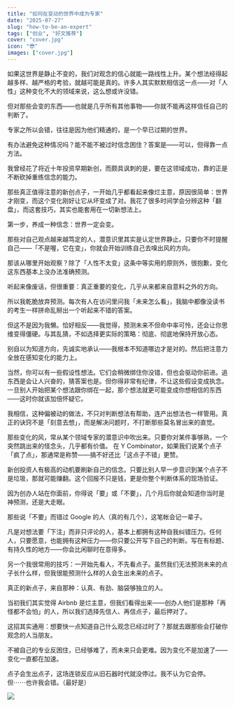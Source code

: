 ```yaml
---
title: "如何在变动的世界中成为专家"
date: "2025-07-27"
slug: "how-to-be-an-expert"
tags: ["创业", "好文推荐"]
cover: "cover.jpg"
icon: "😎"
images: ["cover.jpg"]
---
```

如果这世界是静止不变的，我们对观念的信心就能一路线性上升。某个想法经得起越多样、越严格的考验，就越可能是真的。许多人其实默默相信这一点——对「人性」这种变化不大的领域来说，这么想或许没错。



但对那些会变的东西——也就是几乎所有其他事物——你就不能再这样信任自己的判断了。



专家之所以会错，往往是因为他们精通的，是一个早已过期的世界。



有办法避免这种情况吗？能不能不被过时信念困住？答案是——可以，但得靠一点方法。



我曾经花了将近十年投资早期新创，而颇具讽刺的是，要在这领域成功，靠的正是不断砍掉重练信念的能力。



那些真正值得注意的新创点子，一开始几乎都看起来像烂主意，原因很简单：世界才刚变，而这个变化刚好让它从坏变成了对。我花了很多时间学会分辨这种「翻盘」，而这套技巧，其实也能套用在一切新想法上。



第一步，养成一种信念：世界一定会变。



那些对自己观点越来越笃定的人，潜意识里其实是认定世界静止。只要你不时提醒自己——「不是喔，它在变」，你就会开始训练自己去嗅出风的方向。



那该从哪里开始观察？除了「人性不太变」这条中等实用的原则外，很抱歉，变化这东西基本上没办法准确预测。



听起来像废话，但很重要：真正重要的变化，几乎从来都来自意料之外的方向。



所以我乾脆放弃预测。每次有人在访问里问我「未来怎么看」，我脑中都像没读书的考生一样拼命乱掰出一个听起来不错的答案。



但这不是因为我懒。恰好相反——我觉得，预测未来不但命中率可怜，还会让你思维变得僵硬。与其乱猜，不如选择更实际的策略：彻底、彻底地保持开放心态。



别自以为知道方向，先诚实地承认——我根本不知道哪边才是对的。然后把注意力全放在感知变化的能力上。



当然，你可以有一些假设性想法。它们会稍微绑住你没错，但也会驱动你前进。追东西是会让人兴奋的，猜答案也是。但你得非常有纪律，不让这些假设变成执念。
一旦别人开始把某个想法跟你绑在一起，那个想法就更可能变成你想相信的东西——这时你就该加倍怀疑它。



我相信，这种偏被动的做法，不只对判断想法有帮助，连产出想法也一样管用。真正的诀窍不是「刻意去想」，而是解决问题时，不打断那些莫名冒出来的直觉。



那些变化的风，常从某个领域专家的潜意识中吹出来。只要你对某件事够熟，一个突然跳出来的怪念头，几乎都有价值。
在 Y Combinator，如果我们说某个点子「疯了点」，那通常是称赞——搞不好还比「这点子不错」更赞。



新创投资人有极高的动机要刷新自己的信念。只要比别人早一步意识到某个点子不是垃圾，那就可能赚翻。这个回报不只是钱，更是你整个判断体系的现场验证。



因为创办人站在你面前，你得说「要」或「不要」，几个月后你就会知道你当时是神预测，还是大走眼。



那些说「不要」而错过 Google 的人（真的有几个），这笔帐会记一辈子。



凡是对想法要「下注」而非只评论的人，基本上都拥有这种自我纠错压力。任何人，只要愿意，也能拥有这种压力——你只要公开写下自己的判断。写在有标题、有持久性的地方——你会比闲聊时在意得多。



另一个我很常用的技巧：一开始先看人，不先看点子。虽然我们无法预测未来的点子长什么样，但我很能预测什么样的人会生出未来的点子。



真正的新点子，来自那种：认真、有劲、脑袋够独立的人。



当初我们其实觉得 Airbnb 是烂主意，但我们看得出来——创办人他们是那种「再怪都不会怕」的人，所以我们选择先信人、再信点子，最后押对了。



这招其实通用：想要快一点知道自己什么观念已经过时了？那就去跟那些会打破你观念的人当朋友。



不被自己的专业反困住，已经够难了，而未来只会更难。因为变化不是加速了——变化一直都在加速。



点子会生出点子，这场连锁反应从旧石器时代就没停过。我不认为它会停。
但⋯⋯也许我会错。（最好是）




![](https://prod-files-secure.s3.us-west-2.amazonaws.com/112d0858-5090-4d34-a606-b75eb8d65fd2/46476355-9cf3-4e99-9b7a-3531bc426380/1000202064.png?X-Amz-Algorithm=AWS4-HMAC-SHA256&X-Amz-Content-Sha256=UNSIGNED-PAYLOAD&X-Amz-Credential=ASIAZI2LB466Y6Y56BMK%2F20250922%2Fus-west-2%2Fs3%2Faws4_request&X-Amz-Date=20250922T122652Z&X-Amz-Expires=3600&X-Amz-Security-Token=IQoJb3JpZ2luX2VjEKT%2F%2F%2F%2F%2F%2F%2F%2F%2F%2FwEaCXVzLXdlc3QtMiJHMEUCIQDD5SD%2FRh3o6kiKgXrG4yf4ozYtQ6gS2OOmNoLjLIfvkgIgBLZr9mTkWPthL%2BUR6inmUEO18Fla7EGI1T6MbwblgZUq%2FwMILRAAGgw2Mzc0MjMxODM4MDUiDGTMN1rcnoAPziF%2F3SrcA9DqQ3AP0GQCpZBXrU3r%2BKGBg1NxtV8ohEI5w6aPFJC3dm1TIqT%2By9ZEfrcCDaQ3VyHFAoj%2BHv6KFR1MvJ%2FSpfvDaTSi5A2Kl00V6ZMrf%2BSdvYY9fiLNg6V%2BGe%2BGlueE5aKDXMtm2Go2weLt4GggNmjTId4nssEA7aeOMOfK8blqWq9gWwHy%2BH7ROmzLVlOcV%2BR%2BXdkBYGa7A6hgy52Ij%2BUlDGDk3On84brJkpOzj65CcAZfpgPWpfV5Ro4muHyuRsVkUnCPsa6H%2BnFWdISco6bGYIdffLuv07B5BysmCWWKGFvQb5yzYRnhgc8dG3FzWbultmf9cf2UCK2UCbpj6%2FMbq4PjaNXZjHuVH1et3ObvH3Yw7pMQ%2BfBPPY0SrggKm1K5bZotuMnHWWPGx9Ibu1GGHHVv9NN84bDKWPP%2B6owo778eSTMR9qb%2BQ1CF6jFWbhF1doMq2O5oJ7jAXTTKiDIyCgtH0xSy5rIUH2bVjd4WAVyYViPlKcoSyXTPtQ3wt339Ky3RFmCcQXu4gnnMLFw5pTVSe5UwVHjCtvVqnbC8vPLxAQBxXsXkpR23mFhIv%2F%2FQleOniSgNmqP7Gx0yoMCC%2FZxIuIUcJ55VYoHjU2AnTkDxNm9xGgw81eRvMNTuxMYGOqUBn0RLC165MnbuwwVqAgf%2BKqsUaA5ysqpzvl0orvLLNBvX9RX9VI1Uh%2BVQGdhUH9mUtrXvRAdsltxvEMcHnRmREkNKSyZT9EjTHCF%2FpsDJDjsLRY1cBckt%2Fmu2Mf8GOubA%2Bxh%2BZ0n%2BDoCtzmPEd%2BhMOjpYhXGqJ01jk23J2BHWWDkzjgbSLJJ3n0WZfQbYbuS8PBlMqvAOa9JXBUBuRsprvmtgLWnA&X-Amz-Signature=d6a84eafda7f936e2be356ddbacb53ba8e61f358059259d4f48dd6b6ccccc378&X-Amz-SignedHeaders=host&x-amz-checksum-mode=ENABLED&x-id=GetObject)


